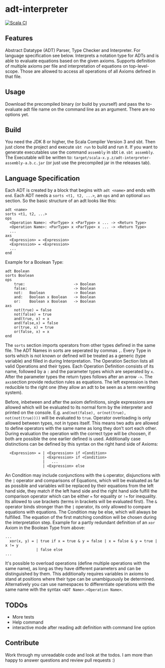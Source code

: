 # adt-interpreter
[![Scala CI](https://github.com/Frobeniusnorm/adt-interpreter/actions/workflows/scala.yml/badge.svg?branch=main)](https://github.com/Frobeniusnorm/adt-interpreter/actions/workflows/scala.yml)
## Features
Abstract Datatype (ADT) Parser, Type Checker and Interpreter. For language specification see below.
Interprets a notation type for ADTs and is able to evaluate equations based on the given axioms.
Supports definition of multiple axioms per file and interpretation of 
equations on top-level-scope. Those are allowed to access all operations of all Axioms
defined in that file.

## Usage
Download the precompiled binary (or build by yourself) and pass the to-evaluate adt file name on the command line as an argument. There are no options yet.

## Build
You need the JDK 8 or higher, the Scala Compiler Version 3 and sbt. Then just clone the project and execute `sbt run` to build and run it.
If you want to generate executables use the command `assembly` in sbt i.e. `sbt assembly`.
The Executable will be written to: 
`target/scala-x.y.z/adt-interpreter-assembly-a.b.c.jar` (or just use the precompiled jar in the releases tab).

## Language Specification
Each ADT is created by a block that begins with `adt <name>` and ends with `end`.
Each ADT needs a `sorts <t1, t2, ...>`, an `ops` and an optional `axs` section.
So the basic structure of an adt looks like this:
``` 
adt <name>
sorts <t1, t2, ...>
ops
  <Operation Name>: <ParType> x <ParType> x ... -> <Return Type>
  <Operation Name>: <ParType> x <ParType> x ... -> <Return Type>
  ...
axs
  <Expression> = <Expression>
  <Expression> = <Expression>
  ...
end
```
Example for a Boolean Type:
```
adt Boolean
sorts Boolean
ops
    true:                      -> Boolean
    false:                     -> Boolean
    not:   Boolean             -> Boolean
    and:   Boolean x Boolean   -> Boolean
    or:    Boolean x Boolean   -> Boolean
axs
    not(true) = false
    not(false) = true
    and(true, x) = x
    and(false,x) = false
    or(true, x) = true
    or(false, x) = x
end
```
The ``sorts`` section imports operators from other types defined in the same file. The ADT Names in sorts are seperated by commas `,`.
Every Type in sorts which is not known or defined will be treated as a generic (type variable) and filled in during Interpretation.
The Operation Section lists all valid Operations and their types. Each Operation Definition consists of its name, followed by a `:` and the parameter types which are seperated by ` x `. After the parameter types the return types follows after an arrow `->`.
The ``axs``section provide reduction rules as equations. The left expression is then reducible to the right one (they allow an adt to be seen as a term rewriting system). 

Before, inbetween and after the axiom definitions, single expressions are allowed which will be evaluated to its normal form by the interpreter and printed on the console.
E.g. ``and(not(false), or(not(true), not(not(true))))`` will be evaluated to ``true``.
Operator overloading is only allowed between types, not in types itself. This means two adts are allowed to define operators with the same name as long they don't sort each other. During evaluation the operation with the correct type will be choosen, if both are possible the one earlier defined is used. Additionally case distinctions can be defined by this syntax on the right hand side of Axioms:
```
  <Expression> = | <Expression> if <Condition>
                 | <Expression> if <Condition>
                 |   ...
                 | <Expression> else
```
An Condition may include conjunctions with the `&` operator, disjunctions with the `|` operator and comparisons of Equations, which will be evaluated as far as possible and variables will be replaced by their equations from the left hand side, they match if the left hand side and the right hand side fulfill the comparison operator which can be either `=` for equality or `!=` for inequality. Its allowed to use brackets (terms in brackets will be evaluated first). The `&` operator binds stronger than the `|` operator, its only allowed to compare equations with equations.
The Condition may be else, which will always be fulfilled. The equation of the first matching condition will be chosen during the interpretation step.
Example for a partly redundant definition of an `xor` Axiom in the Boolean Type from above:
```
...
  xor(x, y) = | true if x = true & y = false | x = false & y = true | x != y
              | false else
...
```
It's possible to overload operations (define multiple operations with the same name), as long as they have different parameters and can be distinguished by them. This additionally requires variables in axioms to stand at positions where their type can be unambiguously be determined. Alternatively you can use namespaces
to differentiate operations with the same name with the syntax `<ADT Name>.<Operation Name>`.

## TODOs
 - More tests
 - Help command
 - interactive mode after reading adt definition with command line option

## Contribute
Work through my unreadable code and look at the todos. I am more than happy to answer questions and review pull requests :)

